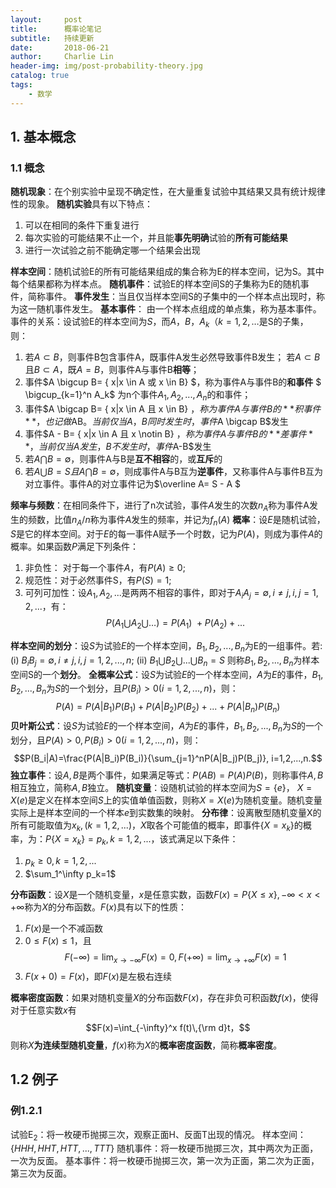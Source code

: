 ```yaml
---
layout:     post
title:      概率论笔记
subtitle:   持续更新
date:       2018-06-21
author:     Charlie Lin
header-img: img/post-probability-theory.jpg
catalog: true
tags:
    - 数学
---
```


## 1. 基本概念

### 1.1 概念
**随机现象**：在个别实验中呈现不确定性，在大量重复试验中其结果又具有统计规律性的现象。
**随机实验**具有以下特点：
1. 可以在相同的条件下重复进行
2. 每次实验的可能结果不止一个，并且能**事先明确**试验的**所有可能结果**
3. 进行一次试验之前不能确定哪一个结果会出现

**样本空间**：随机试验E的所有可能结果组成的集合称为E的样本空间，记为S。其中每个结果都称为样本点。
**随机事件**：试验E的样本空间S的子集称为E的随机事件，简称事件。
**事件发生**：当且仅当样本空间S的子集中的一个样本点出现时，称为这一随机事件发生。
**基本事件**： 由一个样本点组成的单点集，称为基本事件。
事件的关系：设试验E的样本空间为$S$，而$A，B，A_k（k=1,2,…$是S的子集，则：
1. 若$A \subset B$，则事件B包含事件A，既事件A发生必然导致事件B发生；
若$A \subset B$且$B \subset A$，既$A = B$，则事件A与事件B**相等**；
2. 事件$A \bigcup B= \{ x|x \in A 或 x \in B\} $，称为事件A与事件B的**和事件**
$ \bigcup_{k=1}^n A_k$ 为n个事件$A_1, A_2, ... , A_n$的和事件；
3. 事件$A \bigcap B= \{ x|x \in A 且 x \in B\} $，称为事件A与事件B的**积事件**，也记做$AB$。当前仅当A，B同时发生时，事件$A \bigcap B$发生
4. 事件$A - B= \{ x|x \in A 且 x \notin B\} $，称为事件A与事件B的**差事件**，当前仅当A发生，B不发生时，事件$A-B$发生
5. 若$A \bigcap B = \emptyset$，则事件A与B是**互不相容**的，或**互斥**的
6. 若$A \bigcup B = S 且 A \bigcap B = \emptyset$，则成事件A与B互为**逆事件**，又称事件A与事件B互为对立事件。事件A的对立事件记为$\overline A= S - A $

**频率与频数**：在相同条件下，进行了n次试验，事件$A$发生的次数$n_A$称为事件A发生的频数，比值$n_A/n$称为事件$A$发生的频率，并记为$f_n(A)$
**概率**：设$E$是随机试验，$S$是它的样本空间。对于$E$的每一事件A赋予一个时数，记为$P(A)$，则成为事件$A$的概率。如果函数$P$满足下列条件：
1. 非负性： 对于每一个事件$A$，有$P(A)\geq 0$;
2. 规范性：对于必然事件S，有$P(S) = 1$;
3. 可列可加性：设$A_1, A_2, ...$是两两不相容的事件，即对于$A_iA_j = \emptyset, i \neq j, i,j = 1,2,...$，有：
$$
P(A_1 \bigcup A_2 \bigcup …)=P(A_1)\ + P(A_2) + ...
\tag {1.1}$$

**样本空间的划分**：设$S$为试验$E$的一个样本空间，$B_1, B_2, ... , B_n$为E的一组事件。若:
(i) $B_iB_j=\emptyset, i \neq j, i,j=1,2,...,n$;
(ii) $B_1 \bigcup B_2 \bigcup ... \bigcup B_n = S$
则称$B_1, B_2, ... , B_n$为样本空间S的一个**划分**。
**全概率公式**：设$S$为试验$E$的一个样本空间，$A$为$E$的事件，$B_1, B_2, ... , B_n$为$S$的一个划分，且$P(B_i) > 0(i = 1,2,...,n)$，则：
$$P(A)=P(A|B_1)P(B_1)+P(A|B_2)P(B_2)+...+P(A|B_n)P(B_n)$$
**贝叶斯公式**：设$S$为试验$E$的一个样本空间，$A$为$E$的事件，$B_1, B_2, ... , B_n$为$S$的一个划分，且$P(A)>0, P(B_i) > 0(i = 1,2,...,n)$，则：
$$P(B_i|A)=\frac{P(A|B_i)P(B_i)}{\sum_{j=1}^nP(A|B_j)P(B_j)}, i=1,2,...,n.$$
**独立事件**：设$A,B$是两个事件，如果满足等式：$P(AB)=P(A)P(B)$，则称事件$A,B$相互独立，简称$A,B$独立。
**随机变量**：设随机试验的样本空间为$S=\{e\}$， $X=X(e)$是定义在样本空间$S$上的实值单值函数，则称$X=X(e)$为随机变量。随机变量实际上是样本空间的一个样本$e$到实数集的映射。
**分布律**：设离散型随机变量X的所有可能取值为$x_k,(k=1,2,...)$，$X$取各个可能值的概率，即事件$\{X=x_k\}$的概率，为：$P\{X=x_k\}=p_k, k=1,2,...$，该式满足以下条件：
1. $p_k\geq 0, k=1,2,...$
2. $\sum_1^\infty p_k=1$

**分布函数**：设$X$是一个随机变量，$x$是任意实数，函数$F(x)=P\{X\leq x\}, -\infty < x < +\infty$称为$X$的分布函数。$F(x)$具有以下的性质：
1. $F(x)$是一个不减函数
2. $0 \leq F(x) \leq1$，且$$F(-\infty) = \lim_{x \to -\infty}F(x) = 0, F(+\infty) = \lim_{x \to +\infty}F(x) = 1$$
3. $F(x+0) = F(x)$，即$F(x)$是左极右连续

**概率密度函数**：如果对随机变量$X$的分布函数$F(x)$，存在非负可积函数$f(x)$，使得对于任意实数$x$有$$F(x)=\int_{-\infty}^x f(t)\,{\rm d}t，$$则称$X$**为连续型随机变量**，$f(x)$称为$X$的**概率密度函数**，简称**概率密度**。

## 1.2 例子
### 例1.2.1
试验E<sub>2</sub>：将一枚硬币抛掷三次，观察正面H、反面T出现的情况。
样本空间：$\{HHH, HHT, HTT, ... , TTT\}$
随机事件：将一枚硬币抛掷三次，其中两次为正面，一次为反面。
基本事件：将一枚硬币抛掷三次，第一次为正面，第二次为正面，第三次为反面。

<head>
<script src="https://cdn.mathjax.org/mathjax/latest/MathJax.js?config=TeX-AMS-MML_HTMLorMML" type="text/javascript"></script>
<script type="text/x-mathjax-config">
MathJax.Hub.Config({
    tex2jax: {
    skipTags: ['script', 'noscript', 'style', 'textarea', 'pre'],
    inlineMath: [['$','$']]
    }
});
</head>
